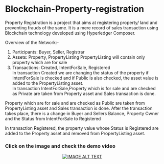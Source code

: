 # Blockchain-Property-registration
<p>Property Registration is a project that aims at registering property/ land and preventing frauds of the same.
It is a mere record of sales transaction using Blockchain technology developed using Hyperledger Composer.</p>

Overview of the Network:-
1. Participants: Buyer, Seller, Registrar
2. Assets: Property, PropertyListing
PropertyListing will contain only property which are for sale
3. Transactions: Created, IntentForSale, Registered <br>
In transaction Created we are changing the status of the property if IntentForSale is checked and if Public is also checked, the asset value is added to the PropertyListing asset.<br/>
In transaction IntentForSale,Property which is for sale and are checked as Private are taken from Property asset and Sales transaction is done. <br>
<p>Property which are for sale and are checked as Public are taken from PropertyListing asset and Sales transaction is done. After the transaction takes place, there is a change in Buyer and Sellers Balance, Property Owner and the Status from IntentForSale to Registered<br></p>
<p>In transaction Registered, the property value whose Status is Registered are added to the Property asset and removed from PropertyListing asset.</p>
<h3> Click on the image and check the demo video</h3>
<div align="center">
  <a href="https://drive.google.com/open?id=1Ok1oYLdaGeEBVx7xW7r3TVUEgWTGMJ5M"><img src="https://github.com/mayanku/Blockchain-Property-registration/blob/master/Screenshot%20(94).png" alt="IMAGE ALT TEXT"></a>
</div>

